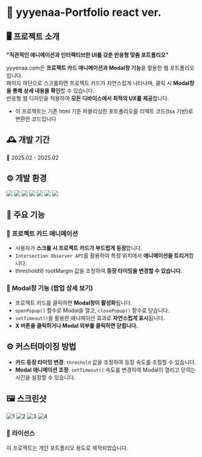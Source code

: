 # 🌟 yyyenaa-Portfolio react ver.

## 🖥️ 프로젝트 소개  
**"직관적인 애니메이션과 인터랙티브한 UI를 갖춘 반응형 맞춤 포트폴리오"**  

yyyenaa.com은 **프로젝트 카드 애니메이션과 Modal창 기능**을 활용한 웹 포트폴리오입니다.  
페이지 하단으로 스크롤하면 프로젝트 카드가 자연스럽게 나타나며, 클릭 시 **Modal창을 통해 상세 내용을 확인**할 수 있습니다.  
반응형 웹 디자인을 적용하여 **모든 디바이스에서 최적의 UX를 제공**합니다.  
* 이 프로젝트는 기존 html 기준 퍼블리싱한 포트폴리오를 리액트 코드(tsx 기반)로 변환한 코드입니다


## 🕰️ 개발 기간  
📅 2025.02 - 2025.02  


## ⚙️ 개발 환경 
<p>
<img src="https://img.shields.io/badge/react-61DAFB?style=for-the-badge&logo=react&logoColor=white">
<img src="https://img.shields.io/badge/typescript-3178C6?style=for-the-badge&logo=typescript&logoColor=white">
<img src="https://img.shields.io/badge/sass-CC6699?style=for-the-badge&logo=sass&logoColor=white">
<img src="https://img.shields.io/badge/css-663399?style=for-the-badge&logo=css&logoColor=white">
<img src="https://img.shields.io/badge/javascript-F7DF1E?style=for-the-badge&logo=javascript&logoColor=white">
<img src="https://img.shields.io/badge/git-F05032?style=for-the-badge&logo=git&logoColor=white">
<img src="https://img.shields.io/badge/github-181717?style=for-the-badge&logo=github&logoColor=white"> 
</p>

## 📌 주요 기능  

### 🔹 **프로젝트 카드 애니메이션**  
- 사용자가 **스크롤 시 프로젝트 카드가 부드럽게 등장**합니다.  
- `Intersection Observer API`를 활용하여 특정 위치에서 **애니메이션을 트리거**합니다.  
- threshold와 rootMargin 값을 조정하여 **등장 타이밍을 변경할 수 있습니다.**  

### 🔹 **Modal창 기능 (팝업 상세 보기)**  
- 프로젝트 카드를 클릭하면 **Modal창이 활성화**됩니다.  
- `openPopup()` 함수로 Modal을 열고, `closePopup()` 함수로 닫습니다.  
- `setTimeout()`을 활용한 애니메이션 효과로 **자연스럽게 표시**됩니다.  
- **X 버튼을 클릭하거나 Modal 외부를 클릭하면 닫힙니다.**  


## ⚙️ 커스터마이징 방법  
- **카드 등장 타이밍 변경**: `threshold` 값을 조정하여 등장 속도를 조절할 수 있습니다.  
- **Modal 애니메이션 조정**: `setTimeout()` 속도를 변경하여 Modal이 열리고 닫히는 시간을 설정할 수 있습니다.  


## 🖼️ 스크린샷  
![1](https://github.com/user-attachments/assets/c0185c20-3632-44e9-a035-cf6d4d34a2df)
![2](https://github.com/user-attachments/assets/2d70ce8f-5a4e-462a-b92a-74fdea2192da)
![3](https://github.com/user-attachments/assets/fcfbcc16-030a-481d-928d-a2a1afafbf41)
![4](https://github.com/user-attachments/assets/a53078b0-7272-4935-bd8f-6323c537a985)


### 📜 라이선스  
이 프로젝트는 개인 포트폴리오 용도로 제작되었습니다.  
